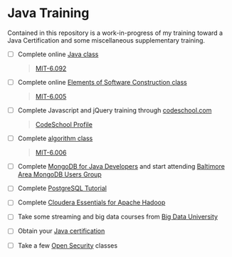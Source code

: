 Java Training
=============

Contained in this repository is a work-in-progress of my training toward a Java Certification and some miscellaneous supplementary training.

- [ ] Complete online [Java class](http://ocw.mit.edu/courses/electrical-engineering-and-computer-science/6-092-introduction-to-programming-in-java-january-iap-2010/index.htm)

    > [MIT-6.092](/MIT-6.092/)
- [ ] Complete online [Elements of Software Construction class](http://ocw.mit.edu/courses/electrical-engineering-and-computer-science/6-005-elements-of-software-construction-fall-2011/)

    > [MIT-6.005](/MIT-6.005/)
- [ ] Complete Javascript and jQuery training through [codeschool.com](http://www.codeschool.com/paths/javascript)

    > [CodeSchool Profile](https://www.codeschool.com/users/535961)
- [ ] Complete [algorithm class](http://ocw.mit.edu/courses/electrical-engineering-and-computer-science/6-006-introduction-to-algorithms-fall-2011/)

    > [MIT-6.006](/MIT-6.005/)
- [ ] Complete [MongoDB for Java Developers](https://www.mongodb.com/products/university#publiconline) and start attending [Baltimore Area MongoDB Users Group](http://www.meetup.com/Baltimore-MongoDB-Users-Group/)
- [ ] Complete [PostgreSQL Tutorial](http://www.postgresql.org/docs/8.0/static/tutorial.html)
- [ ] Complete [Cloudera Essentials for Apache Hadoop](http://university.cloudera.com/onlineresources/clouderaessentials.html)
- [ ] Take some streaming and big data courses from [Big Data University](http://bigdatauniversity.com/courses/)
- [ ] Obtain your [Java certification](http://education.oracle.com/pls/web_prod-plq-dad/db_pages.getpage?page_id=458&get_params=p_track_id:JSE7Prog)
- [ ] Take a few [Open Security](http://opensecuritytraining.info/) classes
